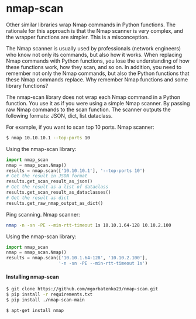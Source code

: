 # nmap-scan

Other similar libraries wrap Nmap commands in Python functions. The rationale for this approach is that the Nmap scanner is very complex, and the wrapper functions are simpler. This is a misconception.

The Nmap scanner is usually used by professionals (network engineers) who know not only its commands, but also how it works.
When replacing Nmap commands with Python functions, you lose the understanding of how these functions work, how they scan, and so on.
In addition, you need to remember not only the Nmap commands, but also the Python functions that these Nmap commands replace. Why remember Nmap functions and some library functions?

The nmap-scan library does not wrap each Nmap command in a Python function. You use it as if you were using a simple Nmap scanner. By passing raw Nmap commands to the scan function. The scanner outputs the following formats: JSON, dict, list dataclass.

For example, if you want to scan top 10 ports. Nmap scanner:

```sh
$ nmap 10.10.10.1 --top-ports 10
```
Using the nmap-scan library:
```python
import nmap_scan
nmap = nmap_scan.Nmap()
results = nmap.scan(['10.10.10.1'], '--top-ports 10')
# Get the result in JSON format
results.get_scan_result_as_json()
# Get the result as a list of dataclass
results.get_scan_result_as_dataclasses()
# Get the result as dict
results.get_raw_nmap_output_as_dict()
```

Ping scanning. Nmap scanner:

```sh
nmap -n -sn -PE --min-rtt-timeout 1s 10.10.1.64-128 10.10.2.100
```
Using the nmap-scan library:
```python
import nmap_scan
nmap = nmap_scan.Nmap()
results = nmap.scan(['10.10.1.64-128', '10.10.2.100'],
					'-n -sn -PE --min-rtt-timeout 1s')
```

#### Installing nmap-scan

```sh
$ git clone https://github.com/mgorbatenko23/nmap-scan.git
$ pip install -r requirements.txt
$ pip install ./nmap-scan-main

$ apt-get install nmap
```
